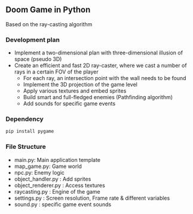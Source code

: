 ## Doom Game in Python
Based on the ray-casting algorithm

### Development plan

- Implement a two-dimensional plan with three-dimensional illusion of space (pseudo 3D)
- Create an efficient and fast 2D ray-caster, where we cast a number of rays in a certain FOV of the player
   - For each ray, an intersection point with the wall needs to be found
   - Implement the 3D projection of the game level
   - Apply various textures and embed sprites
   - Build smart and full-fledged enemies (Pathfinding algorithm)
   - Add sounds for specific game events

### Dependency

```bash
pip install pygame
```

### File Structure

- main.py: Main application template
- map_game.py: Game world
- npc.py: Enemy logic
- object_handler.py : Add sprites
- object_renderer.py : Access textures
- raycasting.py : Engine of the game
- settings.py : Screen resolution, Frame rate & different variables
- sound.py : specific game event sounds
